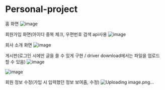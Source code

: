 # Personal-project

홈 화면
![image](https://user-images.githubusercontent.com/92214330/170328626-586d48fd-0829-40e3-bbc2-4e8283d84483.png)

회원가입 화면(아이디 중복 체크, 우편번호 검색 api사용
![image](https://user-images.githubusercontent.com/92214330/170329127-4adee0b5-5677-4b73-8a67-d65a426d2e47.png)

회사 소개 화면
![image](https://user-images.githubusercontent.com/92214330/170329235-49172c58-7a3c-4b54-8a00-40cc0b961bdb.png)

게시판(로그인 시에만 글을 쓸 수 있게 구현 / driver download에서는 파일을 업로드 할 수 있음)
![image](https://user-images.githubusercontent.com/92214330/170329430-3fb280e6-804d-4be1-b595-c6b9d7949c83.png)

![image](https://user-images.githubusercontent.com/92214330/170329583-144013f7-0130-45dd-92ab-ccda3fcbff9e.png)

회원 정보 수정(가입 시 입력했던 정보 보여줌, 수정)
![Uploading image.png…]()
